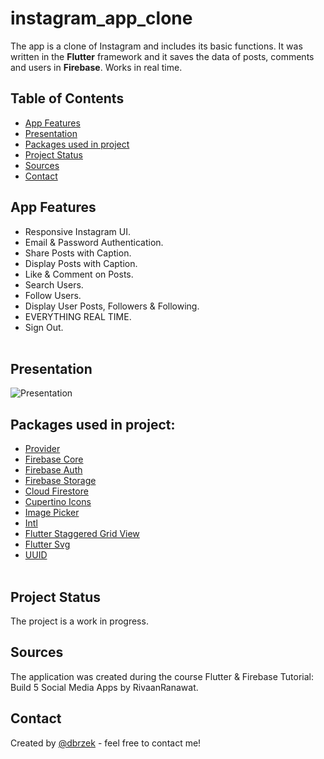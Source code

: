 # instagram_app_clone

The app is a clone of Instagram and includes its basic functions. It was written in the **Flutter** framework and it saves the data of posts, comments and users in **Firebase**. Works in real time.

## Table of Contents
* [App Features](#app-features)
* [Presentation](#presentation)
* [Packages used in project](#packages-used-in-project)
* [Project Status](#project-status)
* [Sources](#sources)
* [Contact](#contact)

## App Features
- Responsive Instagram UI.<br>
- Email & Password Authentication.<br>
- Share Posts with Caption.<br>
- Display Posts with Caption.<br>
- Like & Comment on Posts.<br>
- Search Users.<br>
- Follow Users.<br>
- Display User Posts, Followers & Following.<br>
- EVERYTHING REAL TIME.<br>
- Sign Out.<br><br>

## Presentation
![Presentation](./presentation.gif)

## Packages used in project:
- [Provider](https://pub.dev/packages/provider)
- [Firebase Core](https://pub.dev/packages/firebase_core)
- [Firebase Auth](https://pub.dev/packages/firebase_auth)
- [Firebase Storage](https://pub.dev/packages/firebase_storage)
- [Cloud Firestore](https://pub.dev/packages/cloud_firestore)
- [Cupertino Icons](https://pub.dev/packages/cupertino_icons)
- [Image Picker](https://pub.dev/packages/image_picker)
- [Intl](https://pub.dev/packages/intl)
- [Flutter Staggered Grid View](https://pub.dev/packages/flutter_staggered_grid_view)
- [Flutter Svg](https://pub.dev/packages/flutter_svg)
- [UUID](https://pub.dev/packages/uuid)
<br><br>
## Project Status
The project is a work in progress. 

## Sources
The application was created during the course Flutter & Firebase Tutorial: Build 5 Social Media Apps by RivaanRanawat.

## Contact
Created by [@dbrzek](mailto:brzek.damian@gmail.com) - feel free to contact me!
